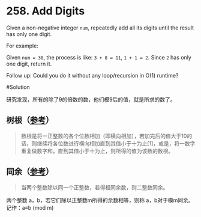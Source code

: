 # 258. Add Digits

Given a non-negative integer `num`, repeatedly add all its digits until the result has only one digit.

For example:

Given `num = 38`, the process is like: `3 + 8 = 11`, `1 + 1 = 2`. Since `2` has only one digit, return it.

Follow up:
Could you do it without any loop/recursion in O(1) runtime?

#Solution

研究发现，所有的除了9的倍数的数，他们模9后的值，就是所求的数了。

## 树根（<a href="https://zh.wikipedia.org/wiki/%E6%95%B8%E6%A0%B9">参考</a>）


>数根是将一正整数的各个位数相加（即横向相加），若加完后的值大于10的话，则继续将各位数进行横向相加直到其值小于十为止[1]，或是，将一数字重复做数字和，直到其值小于十为止，则所得的值为该数的数根。



## 同余（<a href="https://zh.wikipedia.org/wiki/%E5%90%8C%E9%A4%98">参考</a>）

>当两个整数除以同一个正整数，若得相同余数，则二整数同余。

两个整数 a，b，若它们除以正整数m所得的余数相等，则称 a，b对于模m同余。<br>
记作：a≡b (mod m)